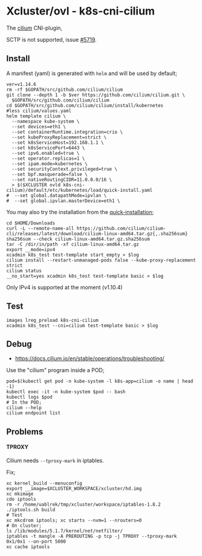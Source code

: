 # Xcluster/ovl - k8s-cni-cilium

The [cilium](https://github.com/cilium/cilium) CNI-plugin,

SCTP is not supported, issue [#5719](https://github.com/cilium/cilium/issues/5719).


## Install

A manifest (yaml) is generated with `helm` and will be used by default;

```
ver=v1.14.6
rm -rf $GOPATH/src/github.com/cilium/cilium
git clone --depth 1 -b $ver https://github.com/cilium/cilium.git \
  $GOPATH/src/github.com/cilium/cilium
cd $GOPATH/src/github.com/cilium/cilium/install/kubernetes
#less cilium/values.yaml
helm template cilium \
  --namespace kube-system \
  --set devices=eth1 \
  --set containerRuntime.integration=crio \
  --set kubeProxyReplacement=strict \
  --set k8sServiceHost=192.168.1.1 \
  --set k8sServicePort=6443 \
  --set ipv6.enabled=true \
  --set operator.replicas=1 \
  --set ipam.mode=kubernetes \
  --set securityContext.privileged=true \
  --set bpf.masquerade=false \
  --set nativeRoutingCIDR=11.0.0.0/16 \
  > $($XCLUSTER ovld k8s-cni-cilium)/default/etc/kubernetes/load/quick-install.yaml
#  --set global.datapathMode=ipvlan \
#  --set global.ipvlan.masterDevice=eth1 \
```

You may also try the installation from the [quick-installation](https://docs.cilium.io/en/stable/gettingstarted/k8s-install-default/#quick-installation);
```
cd $HOME/Downloads
curl -L --remote-name-all https://github.com/cilium/cilium-cli/releases/latest/download/cilium-linux-amd64.tar.gz{,.sha256sum}
sha256sum --check cilium-linux-amd64.tar.gz.sha256sum
tar -C /dir/in/path -xf cilium-linux-amd64.tar.gz
export __mode=ipv4
xcadmin k8s_test test-template start_empty > $log
cilium install --restart-unmanaged-pods false --kube-proxy-replacement strict 
cilium status
__no_start=yes xcadmin k8s_test test-template basic > $log
```
Only IPv4 is supported at the moment (v1.10.4)





## Test

```
images lreg_preload k8s-cni-cilium
xcadmin k8s_test --cni=cilium test-template basic > $log
```


## Debug

* https://docs.cilium.io/en/stable/operations/troubleshooting/

Use the "cilium" program inside a POD;
```
pod=$(kubectl get pod -n kube-system -l k8s-app=cilium -o name | head -1)
kubectl exec -it -n kube-system $pod -- bash
kubectl logs $pod
# In the POD;
cilium --help
cilium endpoint list
```

## Problems


#### TPROXY

Cilium needs `--tproxy-mark` in iptables.

Fix;
```
xc kernel_build --menuconfig
export __image=$XCLUSTER_WORKSPACE/xcluster/hd.img
xc mkimage
cdo iptools
rm -r /home/uablrek/tmp/xcluster/workspace/iptables-1.8.2
./iptools.sh build
# Test
xc mkcdrom iptools; xc starts --nvm=1 --nrouters=0
# On cluster;
ls /lib/modules/5.1.7/kernel/net/netfilter/
iptables -t mangle -A PREROUTING -p tcp -j TPROXY --tproxy-mark 0x1/0x1 --on-port 5000
xc cache iptools
```
